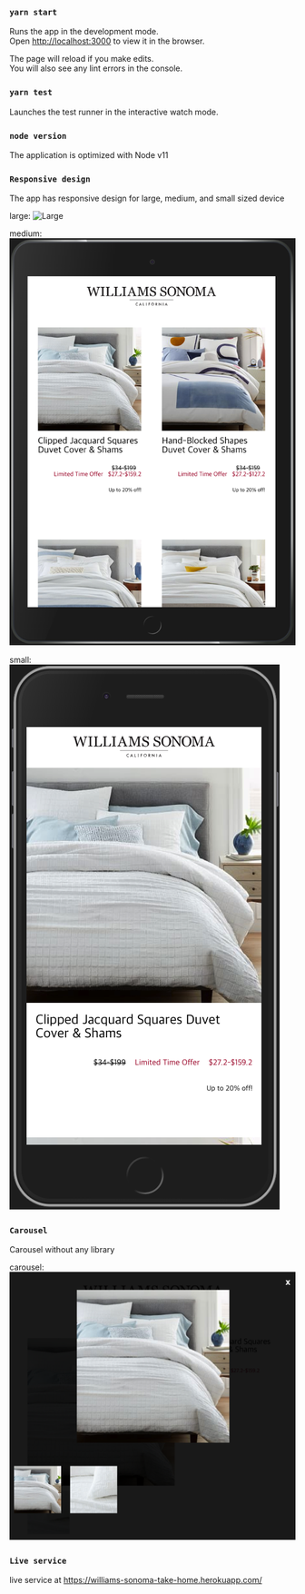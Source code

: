 ### `yarn start`

Runs the app in the development mode.<br />
Open [http://localhost:3000](http://localhost:3000) to view it in the browser.

The page will reload if you make edits.<br />
You will also see any lint errors in the console.

### `yarn test`

Launches the test runner in the interactive watch mode.

### `node version`

The application is optimized with Node v11

### `Responsive design`

The app has responsive design for large, medium, and small sized device

large: 
![Large](<img src="./screenshots/large.png" width="400px"/> "Large device view")

medium: 
![medium](./screenshots/medium.png "medium device view")

small: 
![small](./screenshots/small.png "small device view")

### `Carousel`

Carousel without any library

carousel: 
![carousel](./screenshots/carousel.png "carousel view")

### `Live service`

live service at https://williams-sonoma-take-home.herokuapp.com/